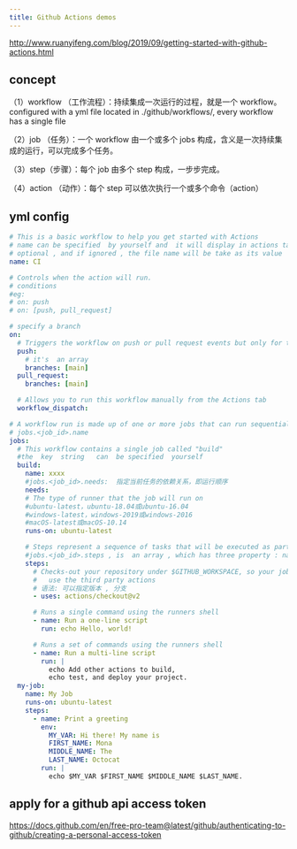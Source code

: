 ```yaml
---
title: Github Actions demos
---
```


http://www.ruanyifeng.com/blog/2019/09/getting-started-with-github-actions.html

<!-- more -->

## concept

（1）workflow （工作流程）：持续集成一次运行的过程，就是一个 workflow。configured with a yml file located in ./github/workflows/, every workflow has a single file

（2）job （任务）：一个 workflow 由一个或多个 jobs 构成，含义是一次持续集成的运行，可以完成多个任务。

（3）step（步骤）：每个 job 由多个 step 构成，一步步完成。

（4）action （动作）：每个 step 可以依次执行一个或多个命令（action）

## yml config

```yml
# This is a basic workflow to help you get started with Actions
# name can be specified  by yourself and  it will display in actions tab
# optional , and if ignored , the file name will be take as its value
name: CI

# Controls when the action will run.
# conditions
#eg:
# on: push
# on: [push, pull_request]

# specify a branch
on:
  # Triggers the workflow on push or pull request events but only for the main branch
  push:
    # it's  an array
    branches: [main]
  pull_request:
    branches: [main]

  # Allows you to run this workflow manually from the Actions tab
  workflow_dispatch:

# A workflow run is made up of one or more jobs that can run sequentially or in parallel
# jobs.<job_id>.name
jobs:
  # This workflow contains a single job called "build"
  #the  key  string   can  be specified  yourself
  build:
    name: xxxx
    #jobs.<job_id>.needs:  指定当前任务的依赖关系，即运行顺序
    needs:
    # The type of runner that the job will run on
    #ubuntu-latest，ubuntu-18.04或ubuntu-16.04
    #windows-latest，windows-2019或windows-2016
    #macOS-latest或macOS-10.14
    runs-on: ubuntu-latest

    # Steps represent a sequence of tasks that will be executed as part of the job
    #jobs.<job_id>.steps , is  an array , which has three property : name (自定义名称), run(该步骤运行的命令或者 action) , env (该步骤所需的环境变量)
    steps:
      # Checks-out your repository under $GITHUB_WORKSPACE, so your job can access it
      #   use the third party actions
      # 语法: 可以指定版本 , 分支
      - uses: actions/checkout@v2

      # Runs a single command using the runners shell
      - name: Run a one-line script
        run: echo Hello, world!

      # Runs a set of commands using the runners shell
      - name: Run a multi-line script
        run: |
          echo Add other actions to build,
          echo test, and deploy your project.
  my-job:
    name: My Job
    runs-on: ubuntu-latest
    steps:
      - name: Print a greeting
        env:
          MY_VAR: Hi there! My name is
          FIRST_NAME: Mona
          MIDDLE_NAME: The
          LAST_NAME: Octocat
        run: |
          echo $MY_VAR $FIRST_NAME $MIDDLE_NAME $LAST_NAME.
```

## apply for a github api  access token 

https://docs.github.com/en/free-pro-team@latest/github/authenticating-to-github/creating-a-personal-access-token




